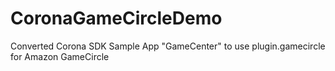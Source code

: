 # CoronaGameCircleDemo
Converted Corona SDK Sample App "GameCenter" to use plugin.gamecircle for Amazon GameCircle
